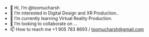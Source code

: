 - 👋 Hi, I’m @toomucharsh
- 👀 I’m interested in Digital Design and XR Production..
- 🌱 I’m currently learning Virtual Reality Production.
- 💞️ I’m looking to collaborate on ...
- 📫 How to reach me +1 905 783 8693 / toomucharsh@gmail.com

<!---
toomucharsh/toomucharsh is a ✨ special ✨ repository because its `README.md` (this file) appears on your GitHub profile.
You can click the Preview link to take a look at your changes.
--->
